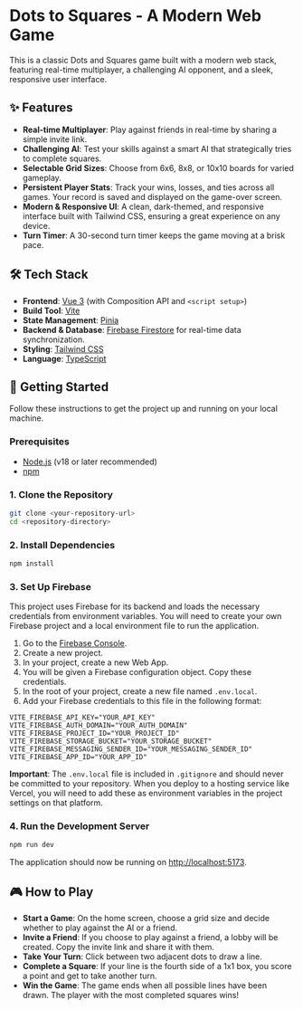 # Dots to Squares - A Modern Web Game

This is a classic Dots and Squares game built with a modern web stack, featuring real-time multiplayer, a challenging AI opponent, and a sleek, responsive user interface.

## ✨ Features

- **Real-time Multiplayer**: Play against friends in real-time by sharing a simple invite link.
- **Challenging AI**: Test your skills against a smart AI that strategically tries to complete squares.
- **Selectable Grid Sizes**: Choose from 6x6, 8x8, or 10x10 boards for varied gameplay.
- **Persistent Player Stats**: Track your wins, losses, and ties across all games. Your record is saved and displayed on the game-over screen.
- **Modern & Responsive UI**: A clean, dark-themed, and responsive interface built with Tailwind CSS, ensuring a great experience on any device.
- **Turn Timer**: A 30-second turn timer keeps the game moving at a brisk pace.

## 🛠️ Tech Stack

- **Frontend**: [Vue 3](https://vuejs.org/) (with Composition API and `<script setup>`)
- **Build Tool**: [Vite](https://vitejs.dev/)
- **State Management**: [Pinia](https://pinia.vuejs.org/)
- **Backend & Database**: [Firebase Firestore](https://firebase.google.com/docs/firestore) for real-time data synchronization.
- **Styling**: [Tailwind CSS](https://tailwindcss.com/)
- **Language**: [TypeScript](https://www.typescriptlang.org/)

## 🚀 Getting Started

Follow these instructions to get the project up and running on your local machine.

### Prerequisites

- [Node.js](https://nodejs.org/) (v18 or later recommended)
- [npm](https://www.npmjs.com/)

### 1. Clone the Repository

```bash
git clone <your-repository-url>
cd <repository-directory>
```

### 2. Install Dependencies

```bash
npm install
```

### 3. Set Up Firebase

This project uses Firebase for its backend and loads the necessary credentials from environment variables. You will need to create your own Firebase project and a local environment file to run the application.

1. Go to the [Firebase Console](https://console.firebase.google.com/).
2. Create a new project.
3. In your project, create a new Web App.
4. You will be given a Firebase configuration object. Copy these credentials.
5. In the root of your project, create a new file named `.env.local`.
6. Add your Firebase credentials to this file in the following format:

```env
VITE_FIREBASE_API_KEY="YOUR_API_KEY"
VITE_FIREBASE_AUTH_DOMAIN="YOUR_AUTH_DOMAIN"
VITE_FIREBASE_PROJECT_ID="YOUR_PROJECT_ID"
VITE_FIREBASE_STORAGE_BUCKET="YOUR_STORAGE_BUCKET"
VITE_FIREBASE_MESSAGING_SENDER_ID="YOUR_MESSAGING_SENDER_ID"
VITE_FIREBASE_APP_ID="YOUR_APP_ID"
```

**Important**: The `.env.local` file is included in `.gitignore` and should never be committed to your repository. When you deploy to a hosting service like Vercel, you will need to add these as environment variables in the project settings on that platform.

### 4. Run the Development Server

```bash
npm run dev
```

The application should now be running on [http://localhost:5173](http://localhost:5173).

## 🎮 How to Play

- **Start a Game**: On the home screen, choose a grid size and decide whether to play against the AI or a friend.
- **Invite a Friend**: If you choose to play against a friend, a lobby will be created. Copy the invite link and share it with them.
- **Take Your Turn**: Click between two adjacent dots to draw a line.
- **Complete a Square**: If your line is the fourth side of a 1x1 box, you score a point and get to take another turn.
- **Win the Game**: The game ends when all possible lines have been drawn. The player with the most completed squares wins!
